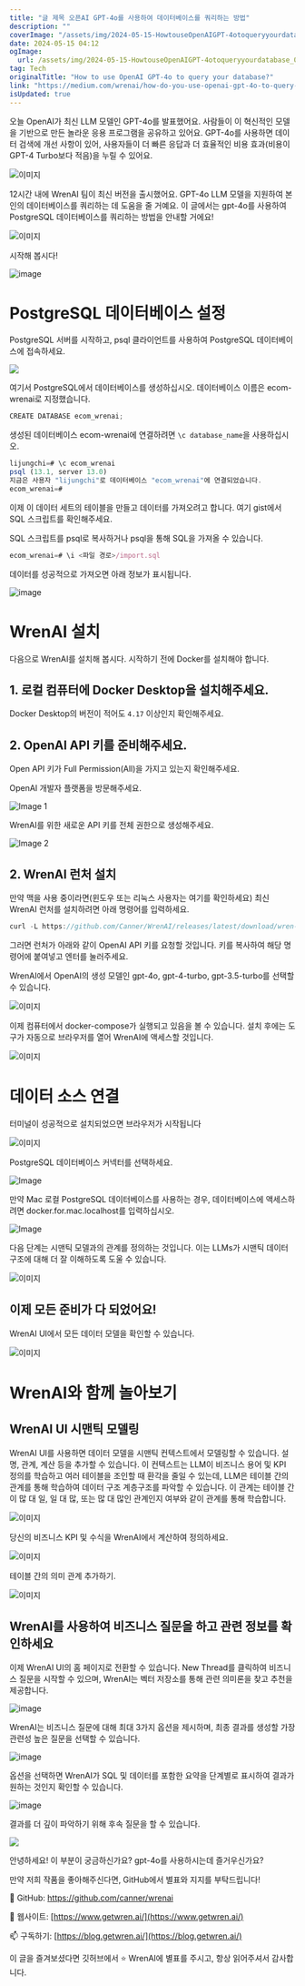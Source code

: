 ```yaml
---
title: "글 제목 오픈AI GPT-4o를 사용하여 데이터베이스를 쿼리하는 방법"
description: ""
coverImage: "/assets/img/2024-05-15-HowtouseOpenAIGPT-4otoqueryyourdatabase_0.png"
date: 2024-05-15 04:12
ogImage: 
  url: /assets/img/2024-05-15-HowtouseOpenAIGPT-4otoqueryyourdatabase_0.png
tag: Tech
originalTitle: "How to use OpenAI GPT-4o to query your database?"
link: "https://medium.com/wrenai/how-do-you-use-openai-gpt-4o-to-query-your-database-f24be68b0b70"
isUpdated: true
---
```





오늘 OpenAI가 최신 LLM 모델인 GPT-4o를 발표했어요. 사람들이 이 혁신적인 모델을 기반으로 만든 놀라운 응용 프로그램을 공유하고 있어요. GPT-4o를 사용하면 데이터 검색에 개선 사항이 있어, 사용자들이 더 빠른 응답과 더 효율적인 비용 효과(비용이 GPT-4 Turbo보다 적음)을 누릴 수 있어요.

![이미지](/assets/img/2024-05-15-HowtouseOpenAIGPT-4otoqueryyourdatabase_0.png)

12시간 내에 WrenAI 팀이 최신 버전을 출시했어요. GPT-4o LLM 모델을 지원하여 본인의 데이터베이스를 쿼리하는 데 도움을 줄 거예요. 이 글에서는 gpt-4o를 사용하여 PostgreSQL 데이터베이스를 쿼리하는 방법을 안내할 거에요!

![이미지](/assets/img/2024-05-15-HowtouseOpenAIGPT-4otoqueryyourdatabase_1.png)



시작해 봅시다!

![image](/assets/img/2024-05-15-HowtouseOpenAIGPT-4otoqueryyourdatabase_2.png)

# PostgreSQL 데이터베이스 설정

PostgreSQL 서버를 시작하고, psql 클라이언트를 사용하여 PostgreSQL 데이터베이스에 접속하세요.



<img src="/assets/img/2024-05-15-HowtouseOpenAIGPT-4otoqueryyourdatabase_3.png" />

여기서 PostgreSQL에서 데이터베이스를 생성하십시오. 데이터베이스 이름은 ecom-wrenai로 지정했습니다.

```js
CREATE DATABASE ecom_wrenai;
```

생성된 데이터베이스 ecom-wrenai에 연결하려면 `\c database_name`을 사용하십시오.




```js
lijungchi=# \c ecom_wrenai
psql (13.1, server 13.0)
지금은 사용자 "lijungchi"로 데이터베이스 "ecom_wrenai"에 연결되었습니다.
ecom_wrenai=#
```

이제 이 데이터 세트의 테이블을 만들고 데이터를 가져오려고 합니다. 여기 gist에서 SQL 스크립트를 확인해주세요.

SQL 스크립트를 psql로 복사하거나 psql을 통해 SQL을 가져올 수 있습니다.

```js
ecom_wrenai=# \i <파일 경로>/import.sql
``` 




데이터를 성공적으로 가져오면 아래 정보가 표시됩니다.

![image](/assets/img/2024-05-15-HowtouseOpenAIGPT-4otoqueryyourdatabase_4.png)

# WrenAI 설치

다음으로 WrenAI를 설치해 봅시다. 시작하기 전에 Docker를 설치해야 합니다.



## 1. 로컬 컴퓨터에 Docker Desktop을 설치해주세요.

Docker Desktop의 버전이 적어도 `4.17` 이상인지 확인해주세요.

## 2. OpenAI API 키를 준비해주세요.

Open API 키가 Full Permission(All)을 가지고 있는지 확인해주세요.



OpenAI 개발자 플랫폼을 방문해주세요.


![Image 1](/assets/img/2024-05-15-HowtouseOpenAIGPT-4otoqueryyourdatabase_5.png)


WrenAI를 위한 새로운 API 키를 전체 권한으로 생성해주세요.


![Image 2](/assets/img/2024-05-15-HowtouseOpenAIGPT-4otoqueryyourdatabase_6.png)




## 2. WrenAI 런처 설치

만약 맥을 사용 중이라면(윈도우 또는 리눅스 사용자는 여기를 확인하세요) 최신 WrenAI 런처를 설치하려면 아래 명령어를 입력하세요.

```js
curl -L https://github.com/Canner/WrenAI/releases/latest/download/wren-launcher-darwin.tar.gz | tar -xz && ./wren-launcher-darwin
```

그러면 런처가 아래와 같이 OpenAI API 키를 요청할 것입니다. 키를 복사하여 해당 명령어에 붙여넣고 엔터를 눌러주세요.



WrenAI에서 OpenAI의 생성 모델인 gpt-4o, gpt-4-turbo, gpt-3.5-turbo를 선택할 수 있습니다.

![이미지](/assets/img/2024-05-15-HowtouseOpenAIGPT-4otoqueryyourdatabase_7.png)

이제 컴퓨터에서 docker-compose가 실행되고 있음을 볼 수 있습니다. 설치 후에는 도구가 자동으로 브라우저를 열어 WrenAI에 액세스할 것입니다.

![이미지](/assets/img/2024-05-15-HowtouseOpenAIGPT-4otoqueryyourdatabase_8.png)



# 데이터 소스 연결

터미널이 성공적으로 설치되었으면 브라우저가 시작됩니다

![이미지](/assets/img/2024-05-15-HowtouseOpenAIGPT-4otoqueryyourdatabase_9.png)

PostgreSQL 데이터베이스 커넥터를 선택하세요.




![Image](/assets/img/2024-05-15-HowtouseOpenAIGPT-4otoqueryyourdatabase_10.png)

만약 Mac 로컬 PostgreSQL 데이터베이스를 사용하는 경우, 데이터베이스에 액세스하려면 docker.for.mac.localhost를 입력하십시오.

![Image](/assets/img/2024-05-15-HowtouseOpenAIGPT-4otoqueryyourdatabase_11.png)

다음 단계는 시맨틱 모델과의 관계를 정의하는 것입니다. 이는 LLMs가 시맨틱 데이터 구조에 대해 더 잘 이해하도록 도울 수 있습니다.





![이미지](/assets/img/2024-05-15-HowtouseOpenAIGPT-4otoqueryyourdatabase_12.png)

## 이제 모든 준비가 다 되었어요!

WrenAI UI에서 모든 데이터 모델을 확인할 수 있습니다.

![이미지](/assets/img/2024-05-15-HowtouseOpenAIGPT-4otoqueryyourdatabase_13.png)




# WrenAI와 함께 놀아보기

## WrenAI UI 시맨틱 모델링

WrenAI UI를 사용하면 데이터 모델을 시맨틱 컨텍스트에서 모델링할 수 있습니다. 설명, 관계, 계산 등을 추가할 수 있습니다. 이 컨텍스트는 LLM이 비즈니스 용어 및 KPI 정의를 학습하고 여러 테이블을 조인할 때 환각을 줄일 수 있는데, LLM은 테이블 간의 관계를 통해 학습하여 데이터 구조 계층구조를 파악할 수 있습니다. 이 관계는 테이블 간이 많 대 일, 일 대 많, 또는 많 대 많인 관계인지 여부와 같이 관계를 통해 학습합니다.

![이미지](/assets/img/2024-05-15-HowtouseOpenAIGPT-4otoqueryyourdatabase_14.png)



당신의 비즈니스 KPI 및 수식을 WrenAI에서 계산하여 정의하세요.

![이미지](/assets/img/2024-05-15-HowtouseOpenAIGPT-4otoqueryyourdatabase_15.png)

테이블 간의 의미 관계 추가하기.

![이미지](/assets/img/2024-05-15-HowtouseOpenAIGPT-4otoqueryyourdatabase_16.png)



## WrenAI를 사용하여 비즈니스 질문을 하고 관련 정보를 확인하세요

이제 WrenAI UI의 홈 페이지로 전환할 수 있습니다. New Thread를 클릭하여 비즈니스 질문을 시작할 수 있으며, WrenAI는 벡터 저장소를 통해 관련 의미론을 찾고 추천을 제공합니다.

![image](/assets/img/2024-05-15-HowtouseOpenAIGPT-4otoqueryyourdatabase_17.png)

WrenAI는 비즈니스 질문에 대해 최대 3가지 옵션을 제시하며, 최종 결과를 생성할 가장 관련성 높은 질문을 선택할 수 있습니다.



![image](/assets/img/2024-05-15-HowtouseOpenAIGPT-4otoqueryyourdatabase_18.png)

옵션을 선택하면 WrenAI가 SQL 및 데이터를 포함한 요약을 단계별로 표시하여 결과가 원하는 것인지 확인할 수 있습니다.

![image](/assets/img/2024-05-15-HowtouseOpenAIGPT-4otoqueryyourdatabase_19.png)

결과를 더 깊이 파악하기 위해 후속 질문을 할 수 있습니다.



<img src="/assets/img/2024-05-15-HowtouseOpenAIGPT-4otoqueryyourdatabase_20.png" />

안녕하세요! 이 부분이 궁금하신가요? gpt-4o를 사용하시는데 즐거우신가요?

만약 저희 작품을 좋아해주신다면, GitHub에서 별표와 지지를 부탁드립니다!

🚀 GitHub: https://github.com/canner/wrenai



🙌 웹사이트: [https://www.getwren.ai/](https://www.getwren.ai/)

📫 구독하기: [https://blog.getwren.ai/](https://blog.getwren.ai/)

이 글을 즐겨보셨다면 깃허브에서 ⭐ WrenAI에 별표를 주시고, 항상 읽어주셔서 감사합니다.